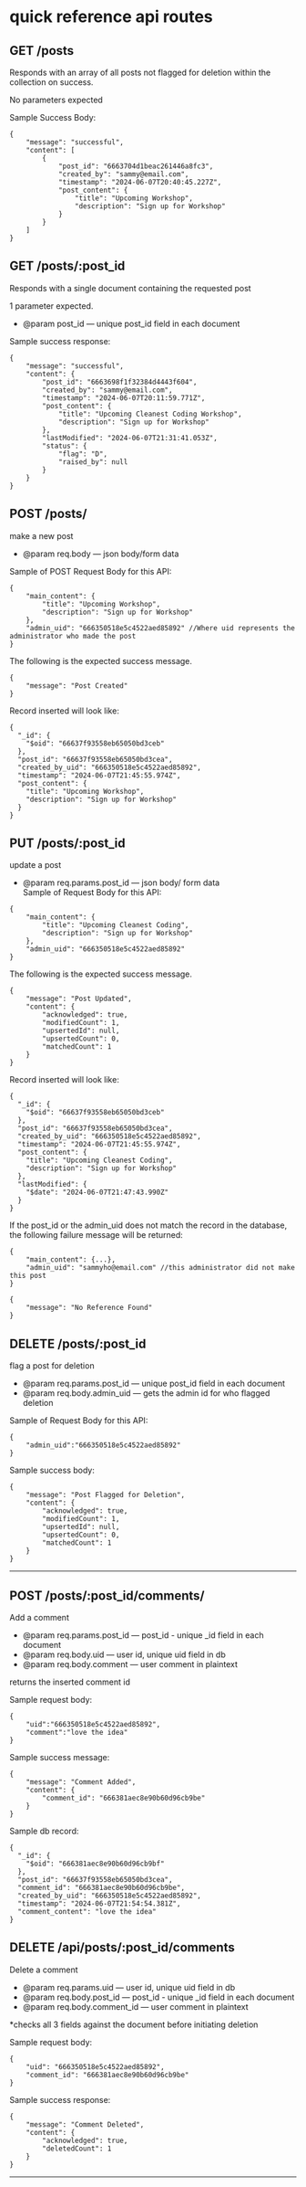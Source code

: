 # quick reference api routes

## GET /posts
Responds with an array of all posts not flagged for deletion within the collection on success. <br>

No parameters expected

Sample Success Body:
```
{
    "message": "successful",
    "content": [
        {
            "post_id": "6663704d1beac261446a8fc3",
            "created_by": "sammy@email.com",
            "timestamp": "2024-06-07T20:40:45.227Z",
            "post_content": {
                "title": "Upcoming Workshop",
                "description": "Sign up for Workshop"
            }
        }
    ]
}
```

## GET /posts/:post_id
Responds with a single document containing the requested post<br>

1 parameter expected.
- @param post_id — unique post_id field in each document

Sample success response:
```
{
    "message": "successful",
    "content": {
        "post_id": "6663698f1f32384d4443f604",
        "created_by": "sammy@email.com",
        "timestamp": "2024-06-07T20:11:59.771Z",
        "post_content": {
            "title": "Upcoming Cleanest Coding Workshop",
            "description": "Sign up for Workshop"
        },
        "lastModified": "2024-06-07T21:31:41.053Z",
        "status": {
            "flag": "D",
            "raised_by": null
        }
    }
}
```

## POST /posts/
make a new post

- @param req.body — json body/form data 

Sample of POST Request Body for this API:

```
{
    "main_content": {
        "title": "Upcoming Workshop",
        "description": "Sign up for Workshop"
    },
    "admin_uid": "666350518e5c4522aed85892" //Where uid represents the administrator who made the post
}
```

The following is the expected success message.

```
{
    "message": "Post Created"
}
```
Record inserted will look like:
```
{
  "_id": {
    "$oid": "66637f93558eb65050bd3ceb"
  },
  "post_id": "66637f93558eb65050bd3cea",
  "created_by_uid": "666350518e5c4522aed85892",
  "timestamp": "2024-06-07T21:45:55.974Z",
  "post_content": {
    "title": "Upcoming Workshop",
    "description": "Sign up for Workshop"
  }
}
```

## PUT /posts/:post_id
update a post

- @param req.params.post_id — json body/ form data <br>
Sample of Request Body for this API:

```
{
    "main_content": {
        "title": "Upcoming Cleanest Coding",
        "description": "Sign up for Workshop"
    },
    "admin_uid": "666350518e5c4522aed85892" 
}
```

The following is the expected success message.

```
{
    "message": "Post Updated",
    "content": {
        "acknowledged": true,
        "modifiedCount": 1,
        "upsertedId": null,
        "upsertedCount": 0,
        "matchedCount": 1
    }
}
```
Record inserted will look like:
```
{
  "_id": {
    "$oid": "66637f93558eb65050bd3ceb"
  },
  "post_id": "66637f93558eb65050bd3cea",
  "created_by_uid": "666350518e5c4522aed85892",
  "timestamp": "2024-06-07T21:45:55.974Z",
  "post_content": {
    "title": "Upcoming Cleanest Coding",
    "description": "Sign up for Workshop"
  },
  "lastModified": {
    "$date": "2024-06-07T21:47:43.990Z"
  }
}
```
If the post_id or the admin_uid does not match the record in the database, the following failure message will be returned:

```
{
    "main_content": {...},
    "admin_uid": "sammyho@email.com" //this administrator did not make this post 
}

{
    "message": "No Reference Found"
}
```

## DELETE /posts/:post_id
flag a post for deletion

- @param req.params.post_id — unique post_id field in each document
- @param req.body.admin_uid — gets the admin id for who flagged deletion

Sample of Request Body for this API:

```
{
    "admin_uid":"666350518e5c4522aed85892"
}
```
Sample success body:
```
{
    "message": "Post Flagged for Deletion",
    "content": {
        "acknowledged": true,
        "modifiedCount": 1,
        "upsertedId": null,
        "upsertedCount": 0,
        "matchedCount": 1
    }
}
```

---

## POST /posts/:post_id/comments/
Add a comment
- @param req.params.post_id — post_id - unique _id field in each document
- @param req.body.uid — user id, unique uid field in db
- @param req.body.comment — user comment in plaintext

returns the inserted comment id

Sample request body:
```
{
    "uid":"666350518e5c4522aed85892",
    "comment":"love the idea"
}

```
Sample success message:
```
{
    "message": "Comment Added",
    "content": {
        "comment_id": "666381aec8e90b60d96cb9be"
    }
}
```
Sample db record:
```
{
  "_id": {
    "$oid": "666381aec8e90b60d96cb9bf"
  },
  "post_id": "66637f93558eb65050bd3cea",
  "comment_id": "666381aec8e90b60d96cb9be",
  "created_by_uid": "666350518e5c4522aed85892",
  "timestamp": "2024-06-07T21:54:54.381Z",
  "comment_content": "love the idea"
}
```


## DELETE /api/posts/:post_id/comments
Delete a comment
- @param req.params.uid — user id, unique uid field in db
- @param req.body.post_id — post_id - unique _id field in each document
- @param req.body.comment_id — user comment in plaintext

*checks all 3 fields against the document before initiating deletion

Sample request body:
```
{
    "uid": "666350518e5c4522aed85892",
    "comment_id": "666381aec8e90b60d96cb9be"
}
```

Sample success response:
```
{
    "message": "Comment Deleted",
    "content": {
        "acknowledged": true,
        "deletedCount": 1
    }
}
```
---